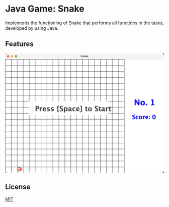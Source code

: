 
# Java Game: Snake
Implements the functioning of Snake that performs all functions in the tasks, developed by using Java.
## Features


![App Screenshot](https://github.com/XiaoSanchez/Java_Game-Snake/blob/main/img/ScreenShot.png)
## License

[MIT](https://choosealicense.com/licenses/mit/)
